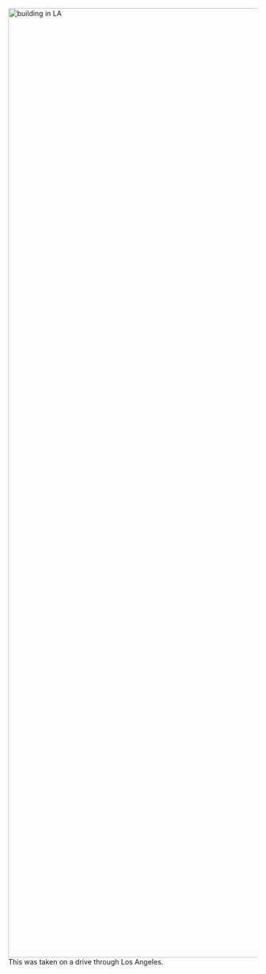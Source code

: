 <html>
<header>
  <title> Photography by Miles Cruz </title>
</header>
  <body>
    <img src="img_8499.jpg" alt="building in LA" width="1080" height="1920"
    <p>
      This was taken on a drive through Los Angeles.
    </p>
  </body>
</html>
